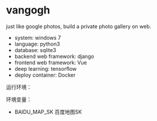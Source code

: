 # vangogh

just like google photos, build a private photo gallery on web.

* system: windows 7
* language: python3
* database: sqlite3
* backend web framework: django
* frontend web framework: Vue
* deep learning: tensorflow
* deploy container: Docker

运行环境：

环境变量：

* BAIDU_MAP_SK 百度地图SK